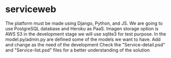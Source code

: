 # serviceweb

The platform must be made using Django, Python, and JS. 
We are going to use PostgreSQL database and Heroku as PaaS.
Imagen storage option is AWS S3
in the development stage we will use sqlite3 for test purpose.
In the model.py/admin.py are defined some of the models we want to have. Add and change as the need of the development
Check the "Service-detail.psd" and "Service-list.psd" files for a better understanding of the solution

